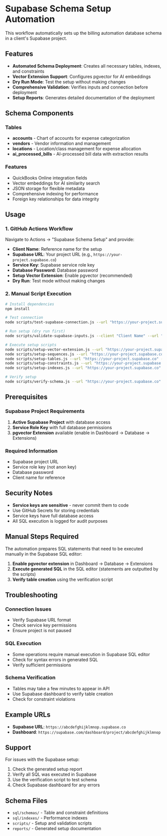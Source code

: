 # Supabase Schema Setup Automation

This workflow automatically sets up the billing automation database schema in a client's Supabase project.

## Features

- **Automated Schema Deployment**: Creates all necessary tables, indexes, and constraints
- **Vector Extension Support**: Configures pgvector for AI embeddings
- **Dry Run Mode**: Test the setup without making changes
- **Comprehensive Validation**: Verifies inputs and connection before deployment
- **Setup Reports**: Generates detailed documentation of the deployment

## Schema Components

### Tables
- **accounts** - Chart of accounts for expense categorization
- **vendors** - Vendor information and management
- **locations** - Location/class management for expense allocation
- **ai_processed_bills** - AI-processed bill data with extraction results

### Features
- QuickBooks Online integration fields
- Vector embeddings for AI similarity search
- JSON storage for flexible metadata
- Comprehensive indexing for performance
- Foreign key relationships for data integrity

## Usage

### 1. GitHub Actions Workflow

Navigate to Actions → "Supabase Schema Setup" and provide:

- **Client Name**: Reference name for the setup
- **Supabase URL**: Your project URL (e.g., `https://your-project.supabase.co`)
- **Service Key**: Supabase service role key
- **Database Password**: Database password
- **Setup Vector Extension**: Enable pgvector (recommended)
- **Dry Run**: Test mode without making changes

### 2. Manual Script Execution

```bash
# Install dependencies
npm install

# Test connection
node scripts/test-supabase-connection.js --url "https://your-project.supabase.co" --key "your-service-key"

# Run setup (dry run first)
node scripts/validate-supabase-inputs.js --client "Client Name" --url "https://your-project.supabase.co" --dry-run true

# Execute setup scripts
node scripts/setup-vector-extension.js --url "https://your-project.supabase.co" --key "your-service-key"
node scripts/setup-sequences.js --url "https://your-project.supabase.co" --key "your-service-key"
node scripts/setup-tables.js --url "https://your-project.supabase.co" --key "your-service-key"
node scripts/setup-constraints.js --url "https://your-project.supabase.co" --key "your-service-key"
node scripts/setup-indexes.js --url "https://your-project.supabase.co" --key "your-service-key"

# Verify setup
node scripts/verify-schema.js --url "https://your-project.supabase.co" --key "your-service-key"
```

## Prerequisites

### Supabase Project Requirements
1. **Active Supabase Project** with database access
2. **Service Role Key** with full database permissions
3. **pgvector Extension** available (enable in Dashboard → Database → Extensions)

### Required Information
- Supabase project URL
- Service role key (not anon key)
- Database password
- Client name for reference

## Security Notes

- **Service keys are sensitive** - never commit them to code
- Use GitHub Secrets for storing credentials
- Service keys have full database access
- All SQL execution is logged for audit purposes

## Manual Steps Required

The automation prepares SQL statements that need to be executed manually in the Supabase SQL editor:

1. **Enable pgvector extension** in Dashboard → Database → Extensions
2. **Execute generated SQL** in the SQL editor (statements are outputted by the scripts)
3. **Verify table creation** using the verification script

## Troubleshooting

### Connection Issues
- Verify Supabase URL format
- Check service key permissions
- Ensure project is not paused

### SQL Execution
- Some operations require manual execution in Supabase SQL editor
- Check for syntax errors in generated SQL
- Verify sufficient permissions

### Schema Verification
- Tables may take a few minutes to appear in API
- Use Supabase dashboard to verify table creation
- Check for constraint violations

## Example URLs

- **Supabase URL**: `https://abcdefghijklmnop.supabase.co`
- **Dashboard**: `https://supabase.com/dashboard/project/abcdefghijklmnop`

## Support

For issues with the Supabase setup:
1. Check the generated setup report
2. Verify all SQL was executed in Supabase
3. Use the verification script to test schema
4. Check Supabase dashboard for any errors

## Schema Files

- `sql/schemas/` - Table and constraint definitions
- `sql/indexes/` - Performance indexes
- `scripts/` - Setup and validation scripts
- `reports/` - Generated setup documentation
